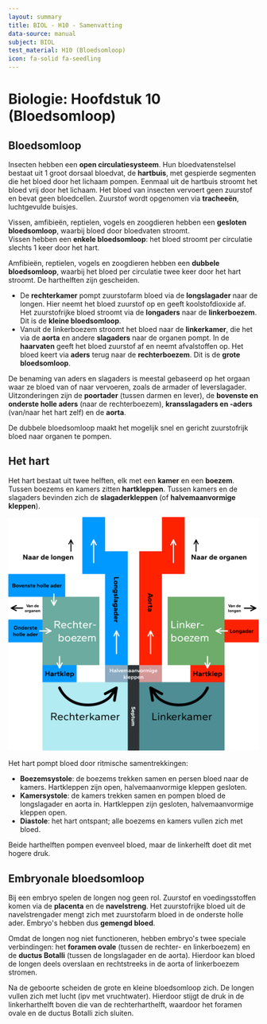 ```yaml
---
layout: summary
title: BIOL - H10 - Samenvatting
data-source: manual
subject: BIOL
test_material: H10 (Bloedsomloop)
icon: fa-solid fa-seedling
---
```


# Biologie: Hoofdstuk 10 (Bloedsomloop)

## Bloedsomloop

Insecten hebben een **open circulatiesysteem**. Hun bloedvatenstelsel bestaat uit 1 groot dorsaal bloedvat, de **hartbuis**, met gespierde segmenten die het bloed door het lichaam pompen. Eenmaal uit de hartbuis stroomt het bloed vrij door het lichaam. Het bloed van insecten vervoert geen zuurstof en bevat geen bloedcellen. Zuurstof wordt opgenomen via **tracheeën**, luchtgevulde buisjes.

Vissen, amfibieën, reptielen, vogels en zoogdieren hebben een **gesloten bloedsomloop**, waarbij bloed door bloedvaten stroomt.  
Vissen hebben een **enkele bloedsomloop**: het bloed stroomt per circulatie slechts 1 keer door het hart.

Amfibieën, reptielen, vogels en zoogdieren hebben een **dubbele bloedsomloop**, waarbij het bloed per circulatie twee keer door het hart stroomt. De harthelften zijn gescheiden.

- De **rechterkamer** pompt zuurstofarm bloed via de **longslagader** naar de longen. Hier neemt het bloed zuurstof op en geeft koolstofdioxide af. Het zuurstofrijke bloed stroomt via de **longaders** naar de **linkerboezem**. Dit is de **kleine bloedsomloop**.
- Vanuit de linkerboezem stroomt het bloed naar de **linkerkamer**, die het via de **aorta** en andere **slagaders** naar de organen pompt. In de **haarvaten** geeft het bloed zuurstof af en neemt afvalstoffen op. Het bloed keert via **aders** terug naar de **rechterboezem**. Dit is de **grote bloedsomloop**.

De benaming van aders en slagaders is meestal gebaseerd op het orgaan waar ze bloed van of naar vervoeren, zoals de armader of leverslagader. Uitzonderingen zijn de **poortader** (tussen darmen en lever), de **bovenste en onderste holle aders** (naar de rechterboezem), **kransslagaders en -aders** (van/naar het hart zelf) en de **aorta**.

De dubbele bloedsomloop maakt het mogelijk snel en gericht zuurstofrijk bloed naar organen te pompen.

## Het hart

Het hart bestaat uit twee helften, elk met een **kamer** en een **boezem**. Tussen boezems en kamers zitten **hartkleppen**. Tussen kamers en de slagaders bevinden zich de **slagaderkleppen** (of **halvemaanvormige kleppen**).

![De anatomie van het hart (img-large)](images/bio_h10_hart.jpg)

Het hart pompt bloed door ritmische samentrekkingen:

- **Boezemsystole**: de boezems trekken samen en persen bloed naar de kamers. Hartkleppen zijn open, halvemaanvormige kleppen gesloten.  
- **Kamersystole**: de kamers trekken samen en pompen bloed de longslagader en aorta in. Hartkleppen zijn gesloten, halvemaanvormige kleppen open.  
- **Diastole**: het hart ontspant; alle boezems en kamers vullen zich met bloed.

Beide harthelften pompen evenveel bloed, maar de linkerhelft doet dit met hogere druk.

## Embryonale bloedsomloop

Bij een embryo spelen de longen nog geen rol. Zuurstof en voedingsstoffen komen via de **placenta** en de **navelstreng**. Het zuurstofrijke bloed uit de navelstrengader mengt zich met zuurstofarm bloed in de onderste holle ader. Embryo's hebben dus **gemengd bloed**.

Omdat de longen nog niet functioneren, hebben embryo's twee speciale verbindingen: het **foramen ovale** (tussen de rechter- en linkerboezem) en de **ductus Botalli** (tussen de longslagader en de aorta). Hierdoor kan bloed de longen deels overslaan en rechtstreeks in de aorta of linkerboezem stromen.

Na de geboorte scheiden de grote en kleine bloedsomloop zich. De longen vullen zich met lucht (ipv met vruchtwater). Hierdoor stijgt de druk in de linkerharthelft boven die van de rechterharthelft, waardoor het foramen ovale en de ductus Botalli zich sluiten.

